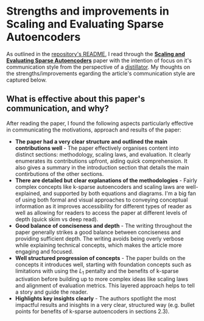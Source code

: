 # Strengths and improvements in Scaling and Evaluating Sparse Autoencoders

As outlined in the [repository's README](../README.md), I read through the [**Scaling and Evaluating Sparse Autoencoders**](https://arxiv.org/abs/2406.04093) paper with the intention of focus on it's communication style from the perspective of a [distillator](https://www.lesswrong.com/posts/nvP28s5oydv8RjF9E/mats-models). My thoughts on the strengths/improvements egarding the article's communication style are captured below.

## What is effective about this paper's communication, and why?

After reading the paper, I found the following aspects particularly effective in communicating the motivations, approach and results of the paper:
* **The paper had a very clear structure and outlined the main contributions well** - The paper effectively organises content into distinct sections: methodology, scaling laws, and evaluation. It clearly enumerates its contributions upfront, aiding quick comprehension. It also gives a summary in the introduction section that details the main contirbutions of the other sections.
* **There are detailed but clear explanations of the methodologies** - Fairly complex concepts like k-sparse autoencoders and scaling laws are well-explained, and supported by both equations and diagrams. I'm a big fan of using both formal and visual approaches to conveying conceptual information as it improves accessibility for different types of reader as well as allowing for readers to access the paper at different levels of depth (quick skim vs deep read).
* **Good balance of conciseness and depth** - The writing throughout the paper generally strikes a good balance between conciseness and providing sufficient depth. The writing avoids being overly verbose while explaining technical concepts, which makes the article more engaging and focused.
* **Well structured progression of concepts** - The paper builds on the concepts it introduces well, starting with foundation concepts such as limitations with using the $L_1$ pentalty and the benefits of k-sparse activation before building up to more complex ideas like scaling laws and alignment of evaluation metrics. This layered approach helps to tell a story and guide the reader.
* **Highlights key insights clearly** - The authors spotlight the most impactful results and inisghts in a very clear, structured way (e.g. bullet points for benefits of k-sparse autoencoders in sections 2.3).
